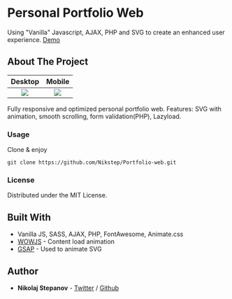# Personal Portfolio Web

Using "Vanilla" Javascript, AJAX, PHP and SVG to create an enhanced user experience.
[Demo](https://www.nikstep.cz/)

## About The Project

|                        Desktop                        |                       Mobile                        |
| :---------------------------------------------------: | :-------------------------------------------------: |
| ![](https://www.nikstep.cz/Apps/Pics/Desktop/Nik.jpg) | ![](https://www.nikstep.cz/Apps/Pics/Mobile/NS.jpg) |

Fully responsive and optimized personal portfolio web. Features: SVG with animation, smooth scrolling, form validation(PHP), Lazyload.

### Usage

Clone & enjoy

```
git clone https://github.com/Nikstep/Portfolio-web.git
```

### License

Distributed under the MIT License.

## Built With

- Vanilla JS, SASS, AJAX, PHP, FontAwesome, Animate.css
- [WOWJS](https://wowjs.uk/) - Content load animation
- [GSAP](https://greensock.com/) - Used to animate SVG

## Author

- **Nikolaj Stepanov** - [Twitter](https://twitter.com/NikStepW) / [Github](https://github.com/Nikstep/)
